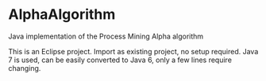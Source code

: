AlphaAlgorithm
==============

Java implementation of the Process Mining Alpha algorithm

This is an Eclipse project. Import as existing project, no setup required.
Java 7 is used, can be easily converted to Java 6, only a few lines require changing.
